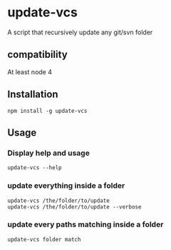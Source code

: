 # update-vcs
A script that recursively update any git/svn folder

## compatibility
At least node 4

## Installation
```
npm install -g update-vcs
```

## Usage

### Display help and usage
```
update-vcs --help
```

### update everything inside a folder
```
update-vcs /the/folder/to/update
update-vcs /the/folder/to/update --verbose
```

### update every paths matching inside a folder
```
update-vcs folder match
```